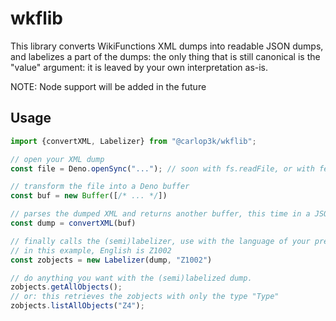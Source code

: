 # wkflib

This library converts WikiFunctions XML dumps into readable JSON dumps, and labelizes a part of the dumps: the only thing that is still canonical is the "value" argument: it is leaved by your own interpretation as-is.

NOTE: Node support will be added in the future

## Usage

```js
import {convertXML, Labelizer} from "@carlop3k/wkflib";

// open your XML dump
const file = Deno.openSync("..."); // soon with fs.readFile, or with fetch()

// transform the file into a Deno buffer 
const buf = new Buffer([/* ... */])

// parses the dumped XML and returns another buffer, this time in a JSON format.
const dump = convertXML(buf)

// finally calls the (semi)labelizer, use with the language of your preference
// in this example, English is Z1002
const zobjects = new Labelizer(dump, "Z1002")

// do anything you want with the (semi)labelized dump.
zobjects.getAllObjects();
// or: this retrieves the zobjects with only the type "Type"
zobjects.listAllObjects("Z4");

```